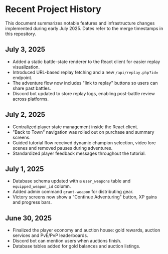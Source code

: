 # Recent Project History

This document summarizes notable features and infrastructure changes implemented during early July 2025. Dates refer to the merge timestamps in this repository.

## July 3, 2025
- Added a static battle-state renderer to the React client for easier replay visualization.
- Introduced URL-based replay fetching and a new `/api/replay.php?id=` endpoint.
- The adventure flow now includes "link to replay" buttons so users can share past battles.
- Discord bot updated to store replay logs, enabling post-battle review across platforms.

## July 2, 2025
- Centralized player state management inside the React client.
- "Back to Town" navigation was rolled out on purchase and summary screens.
- Guided tutorial flow received dynamic champion selection, video lore scenes and removed pauses during adventures.
- Standardized player feedback messages throughout the tutorial.

## July 1, 2025
- Database schema updated with a `user_weapons` table and `equipped_weapon_id` column.
- Added admin command `grant-weapon` for distributing gear.
- Victory screens now show a "Continue Adventuring" button, XP gains and progress bars.

## June 30, 2025
- Finalized the player economy and auction house: gold rewards, auction services and PvE/PvP leaderboards.
- Discord bot can mention users when auctions finish.
- Database tables added for gold balances and auction listings.
